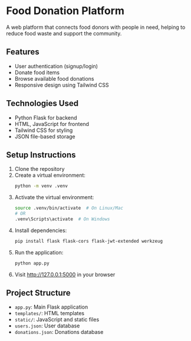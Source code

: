 # Food Donation Platform

A web platform that connects food donors with people in need, helping to reduce food waste and support the community.

## Features

- User authentication (signup/login)
- Donate food items
- Browse available food donations
- Responsive design using Tailwind CSS

## Technologies Used

- Python Flask for backend
- HTML, JavaScript for frontend
- Tailwind CSS for styling
- JSON file-based storage

## Setup Instructions

1. Clone the repository
2. Create a virtual environment:
   ```bash
   python -m venv .venv
   ```
3. Activate the virtual environment:
   ```bash
   source .venv/bin/activate  # On Linux/Mac
   # OR
   .venv\Scripts\activate  # On Windows
   ```
4. Install dependencies:
   ```bash
   pip install flask flask-cors flask-jwt-extended werkzeug
   ```
5. Run the application:
   ```bash
   python app.py
   ```
6. Visit http://127.0.0.1:5000 in your browser

## Project Structure

- `app.py`: Main Flask application
- `templates/`: HTML templates
- `static/`: JavaScript and static files
- `users.json`: User database
- `donations.json`: Donations database
